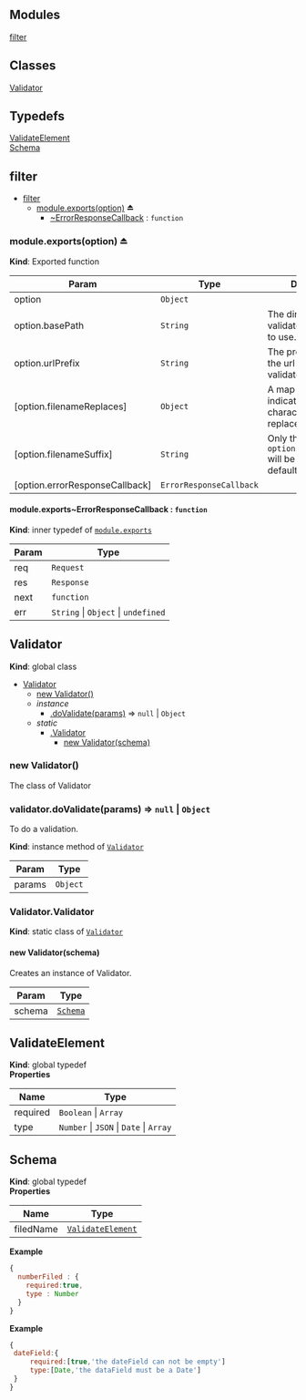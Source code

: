 ## Modules

<dl>
<dt><a href="#module_filter">filter</a></dt>
<dd></dd>
</dl>

## Classes

<dl>
<dt><a href="#Validator">Validator</a></dt>
<dd></dd>
</dl>

## Typedefs

<dl>
<dt><a href="#ValidateElement">ValidateElement</a></dt>
<dd></dd>
<dt><a href="#Schema">Schema</a></dt>
<dd></dd>
</dl>

<a name="module_filter"></a>

## filter

* [filter](#module_filter)
    * [module.exports(option)](#exp_module_filter--module.exports) ⏏
        * [~ErrorResponseCallback](#module_filter--module.exports..ErrorResponseCallback) : <code>function</code>

<a name="exp_module_filter--module.exports"></a>

### module.exports(option) ⏏
**Kind**: Exported function  

| Param | Type | Description |
| --- | --- | --- |
| option | <code>Object</code> |  |
| option.basePath | <code>String</code> | The directory of validator schema files to use. |
| option.urlPrefix | <code>String</code> | The prefix string of the url path to validate. |
| [option.filenameReplaces] | <code>Object</code> | A map of data to indicate which characters to be replaced. |
| [option.filenameSuffix] | <code>String</code> | Only the files end with `option.filenameSuffix` will be processed. The default value is `.js` . |
| [option.errorResponseCallback] | <code>ErrorResponseCallback</code> |  |

<a name="module_filter--module.exports..ErrorResponseCallback"></a>

#### module.exports~ErrorResponseCallback : <code>function</code>
**Kind**: inner typedef of [<code>module.exports</code>](#exp_module_filter--module.exports)  

| Param | Type |
| --- | --- |
| req | <code>Request</code> | 
| res | <code>Response</code> | 
| next | <code>function</code> | 
| err | <code>String</code> \| <code>Object</code> \| <code>undefined</code> | 

<a name="Validator"></a>

## Validator
**Kind**: global class  

* [Validator](#Validator)
    * [new Validator()](#new_Validator_new)
    * _instance_
        * [.doValidate(params)](#Validator+doValidate) ⇒ <code>null</code> \| <code>Object</code>
    * _static_
        * [.Validator](#Validator.Validator)
            * [new Validator(schema)](#new_Validator.Validator_new)

<a name="new_Validator_new"></a>

### new Validator()
The class of Validator

<a name="Validator+doValidate"></a>

### validator.doValidate(params) ⇒ <code>null</code> \| <code>Object</code>
To do a validation.

**Kind**: instance method of [<code>Validator</code>](#Validator)  

| Param | Type |
| --- | --- |
| params | <code>Object</code> | 

<a name="Validator.Validator"></a>

### Validator.Validator
**Kind**: static class of [<code>Validator</code>](#Validator)  
<a name="new_Validator.Validator_new"></a>

#### new Validator(schema)
Creates an instance of Validator.


| Param | Type |
| --- | --- |
| schema | [<code>Schema</code>](#Schema) | 

<a name="ValidateElement"></a>

## ValidateElement
**Kind**: global typedef  
**Properties**

| Name | Type |
| --- | --- |
| required | <code>Boolean</code> \| <code>Array</code> | 
| type | <code>Number</code> \| <code>JSON</code> \| <code>Date</code> \| <code>Array</code> | 

<a name="Schema"></a>

## Schema
**Kind**: global typedef  
**Properties**

| Name | Type |
| --- | --- |
| filedName | [<code>ValidateElement</code>](#ValidateElement) | 

**Example**  
```javascript{  numberFiled : {    required:true,    type : Number  }}```
**Example**  
```javascript{ dateField:{     required:[true,'the dateField can not be empty']     type:[Date,'the dataField must be a Date'] }}```

